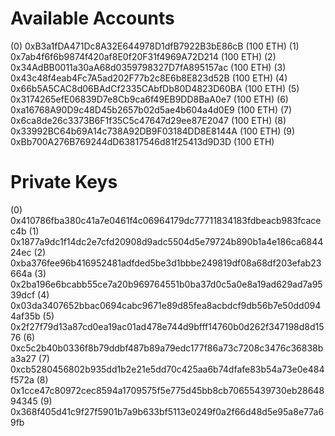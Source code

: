 Available Accounts
==================
(0) 0xB3a1fDA471Dc8A32E644978D1dfB7922B3bE86cB (100 ETH)
(1) 0x7ab4f6f6b9874f420af8E0f20F31f4969A72D214 (100 ETH)
(2) 0x34AdBB0011a30aA68d0359798327D7fA895157ac (100 ETH)
(3) 0x43c48f4eab4Fc7A5ad202F77b2c8E6b8E823d52B (100 ETH)
(4) 0x66b5A5CAC8d06BAdCf2335CAbfDb80D4823D60BA (100 ETH)
(5) 0x3174265efE06839D7e8Cb9ca6f49EB9DD8BaA0e7 (100 ETH)
(6) 0xa16768A90D9c48D45b2657b02d5ae4b604a4d0E9 (100 ETH)
(7) 0x6ca8de26c3373B6F1f35C5c47647d29ee87E2047 (100 ETH)
(8) 0x33992BC64b69A14c738A92DB9F03184DD8E8144A (100 ETH)
(9) 0xBb700A276B769244dD63817546d81f25413d9D3D (100 ETH)

Private Keys
==================
(0) 0x410786fba380c41a7e0461f4c06964179dc77711834183fdbeacb983fcacec4b
(1) 0x1877a9dc1f14dc2e7cfd20908d9adc5504d5e79724b890b1a4e186ca684424ec
(2) 0xba376fee96b416952481adfded5be3d1bbbe249819df08a68df203efab23664a
(3) 0x2ba196e6bcabb55ce7a20b969764551b0ba37d0c5a0e8a19ad629ad7a9539dcf
(4) 0x03da3407652bbac0694cabc9671e89d85fea8acbdcf9db56b7e50dd0944af35b
(5) 0x2f27f79d13a87cd0ea19ac01ad478e744d9bfff14760b0d262f347198d8d1576
(6) 0xc5c2b40b0336f8b79ddbf487b89a79edc177f86a73c7208c3476c36838ba3a27
(7) 0xcb5280456802b935dd1b2e21e5dd70c425aa6b74dfafe83b54a73e0e484f572a
(8) 0x1cce47c80972cec8594a1709575f5e775d45bb8cb70655439730eb2864894345
(9) 0x368f405d41c9f27f5901b7a9b633bf5113e0249f0a2f66d48d5e95a8e77a69fb